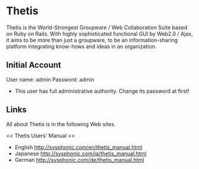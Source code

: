 Thetis
======

Thetis is the World-Strongest Groupware / Web Collaboration Suite
based on Ruby on Rails.
With highly sophisticated functional GUI by Web2.0 / Ajax, it aims
to be more than just a groupware, to be an information-sharing
platform integrating know-hows and ideas in an organization.


## Initial Account

   User name: admin
   Password:  admin

* This user has full administrative authority. Change its password at first!


## Links

All about Thetis is in the following Web sites.

<< Thetis Users' Manual >>

* English
  http://sysphonic.com/en/thetis_manual.html
* Japanese
  http://sysphonic.com/ja/thetis_manual.html
* German
  http://sysphonic.com/de/thetis_manual.html

